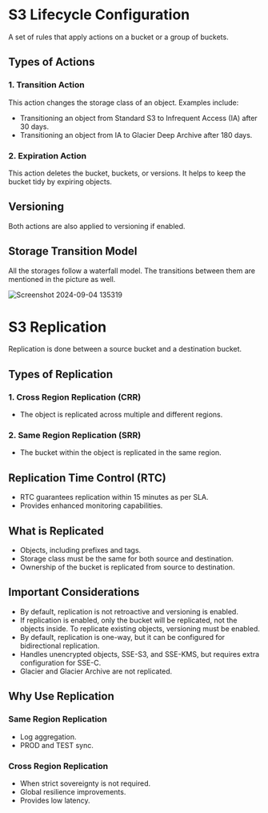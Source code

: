 # S3 Lifecycle Configuration

A set of rules that apply actions on a bucket or a group of buckets.

## Types of Actions

### 1. Transition Action
This action changes the storage class of an object. Examples include:
- Transitioning an object from Standard S3 to Infrequent Access (IA) after 30 days.
- Transitioning an object from IA to Glacier Deep Archive after 180 days.

### 2. Expiration Action
This action deletes the bucket, buckets, or versions. It helps to keep the bucket tidy by expiring objects.

## Versioning
Both actions are also applied to versioning if enabled.

## Storage Transition Model
All the storages follow a waterfall model. The transitions between them are mentioned in the picture as well.


![Screenshot 2024-09-04 135319](https://github.com/user-attachments/assets/d3a6e585-c4bd-45f9-bf2e-cc78da289fd7)


# S3 Replication

Replication is done between a source bucket and a destination bucket.

## Types of Replication

### 1. Cross Region Replication (CRR)
- The object is replicated across multiple and different regions.

### 2. Same Region Replication (SRR)
- The bucket within the object is replicated in the same region.

## Replication Time Control (RTC)
- RTC guarantees replication within 15 minutes as per SLA.
- Provides enhanced monitoring capabilities.

## What is Replicated
- Objects, including prefixes and tags.
- Storage class must be the same for both source and destination.
- Ownership of the bucket is replicated from source to destination.

## Important Considerations
- By default, replication is not retroactive and versioning is enabled.
- If replication is enabled, only the bucket will be replicated, not the objects inside. To replicate existing objects, versioning must be enabled.
- By default, replication is one-way, but it can be configured for bidirectional replication.
- Handles unencrypted objects, SSE-S3, and SSE-KMS, but requires extra configuration for SSE-C.
- Glacier and Glacier Archive are not replicated.

## Why Use Replication

### Same Region Replication
- Log aggregation.
- PROD and TEST sync.

### Cross Region Replication
- When strict sovereignty is not required.
- Global resilience improvements.
- Provides low latency.


